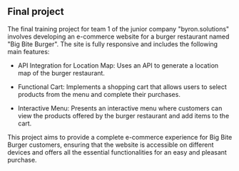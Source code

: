 ## Final project

The final training project for team 1 of the junior company "byron.solutions" involves developing an e-commerce website for a burger restaurant named "Big Bite Burger". The site is fully responsive and includes the following main features:

- API Integration for Location Map: Uses an API to generate a location map of the burger restaurant.

- Functional Cart: Implements a shopping cart that allows users to select products from the menu and complete their purchases.

- Interactive Menu: Presents an interactive menu where customers can view the products offered by the burger restaurant and add items to the cart.

This project aims to provide a complete e-commerce experience for Big Bite Burger customers, ensuring that the website is accessible on different devices and offers all the essential functionalities for an easy and pleasant purchase.